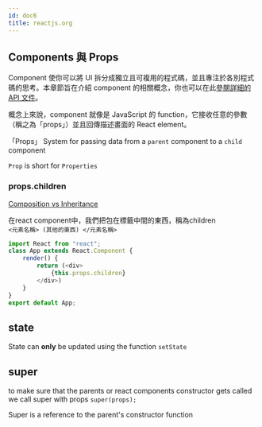 ```yaml
---
id: doc6
title: reactjs.org
---
```


## Components 與 Props

Component 使你可以將 UI 拆分成獨立且可複用的程式碼，並且專注於各別程式碼的思考。本章節旨在介紹 component 的相關概念，你也可以在此[參閱詳細的 API 文件](https://zh-hant.reactjs.org/docs/react-component.html)。

概念上來說，component 就像是 JavaScript 的 function，它接收任意的參數（稱之為「props」）並且回傳描述畫面的 React element。

「Props」 System for passing data from a `parent` component to a `child` component

`Prop` is short for `Properties`

### props.children

[Composition vs Inheritance](https://reactjs.org/docs/composition-vs-inheritance.html)

在react component中，我們把包在標籤中間的東西，稱為children  
`<元素名稱> (其他的東西) </元素名稱>`

```js
import React from "react";
class App extends React.Component {
    render() {
        return (<div>
            {this.props.children}
        </div>)
    }
}
export default App;
```

## state

State can **only** be updated using the function `setState`

## super

to make sure that the parents or react components constructor gets called 
we call super with props `super(props);`

Super is a reference to the parent's constructor function
